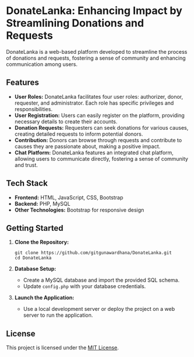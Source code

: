 # DonateLanka: Enhancing Impact by Streamlining Donations and Requests

DonateLanka is a web-based platform developed to streamline the process of donations and requests, fostering a sense of community and enhancing communication among users.


## Features

- **User Roles:** DonateLanka facilitates four user roles: authorizer, donor, requester, and administrator. Each role has specific privileges and responsibilities.
- **User Registration:** Users can easily register on the platform, providing necessary details to create their accounts.
- **Donation Requests:** Requesters can seek donations for various causes, creating detailed requests to inform potential donors.
- **Contribution:** Donors can browse through requests and contribute to causes they are passionate about, making a positive impact.
- **Chat Platform:** DonateLanka features an integrated chat platform, allowing users to communicate directly, fostering a sense of community and trust.

## Tech Stack

- **Frontend:** HTML, JavaScript, CSS, Bootstrap
- **Backend:** PHP, MySQL
- **Other Technologies:** Bootstrap for responsive design

## Getting Started

1. **Clone the Repository:**
   ```
   git clone https://github.com/gitgunawardhana/DonateLanka.git
   cd DonateLanka
   ```

2. **Database Setup:**
   - Create a MySQL database and import the provided SQL schema.
   - Update `config.php` with your database credentials.

3. **Launch the Application:**
   - Use a local development server or deploy the project on a web server to run the application.

## License

This project is licensed under the [MIT License](LICENSE).
